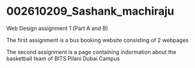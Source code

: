# 002610209_Sashank_machiraju
Web Design assignment 1 (Part A and B)

The first assignment is a bus booking website consisting of 2 webpages

The second assignment is a page containing indormation about the basketball team of BITS Pilani Dubai Campus 
